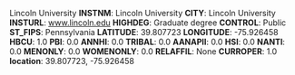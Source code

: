 
Lincoln University
**INSTNM**: Lincoln University
**CITY**: Lincoln University
**INSTURL**: www.lincoln.edu
**HIGHDEG**: Graduate degree
**CONTROL**: Public
**ST_FIPS**: Pennsylvania
**LATITUDE**: 39.807723
**LONGITUDE**: -75.926458
**HBCU**: 1.0
**PBI**: 0.0
**ANNHI**: 0.0
**TRIBAL**: 0.0
**AANAPII**: 0.0
**HSI**: 0.0
**NANTI**: 0.0
**MENONLY**: 0.0
**WOMENONLY**: 0.0
**RELAFFIL**: None
**CURROPER**: 1.0
**location**: 39.807723, -75.926458